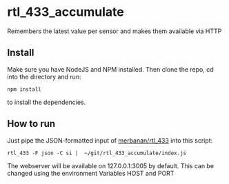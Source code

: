 rtl_433_accumulate
==================

Remembers the latest value per sensor and makes them available via HTTP

Install
-------
Make sure you have NodeJS and NPM installed. Then clone the repo, cd into the directory and run:

    npm install

to install the dependencies.

How to run
----------
Just pipe the JSON-formatted input of [merbanan/rtl_433](https://github.com/merbanan/rtl_433) into this script:

    rtl_433 -F json -C si |  ~/git/rtl_433_accumulate/index.js

The webserver will be available on 127.0.0.1:3005 by default. This can be changed using the environment Variables HOST and PORT
